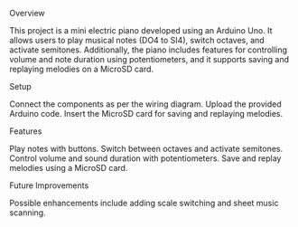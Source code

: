 Overview

This project is a mini electric piano developed using an Arduino Uno. It allows users to play musical notes (DO4 to SI4), switch octaves, and activate semitones. Additionally, the piano includes features for controlling volume and note duration using potentiometers, and it supports saving and replaying melodies on a MicroSD card.

Setup

Connect the components as per the wiring diagram.
Upload the provided Arduino code.
Insert the MicroSD card for saving and replaying melodies.

Features

Play notes with buttons.
Switch between octaves and activate semitones.
Control volume and sound duration with potentiometers.
Save and replay melodies using a MicroSD card.

Future Improvements

Possible enhancements include adding scale switching and sheet music scanning.
